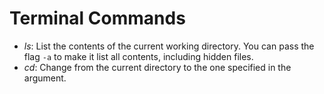 # Terminal Commands

- _ls_: List the contents of the current working directory. You can pass the flag ```-a``` to make it list all contents, including hidden files.
- _cd_: Change from the current directory to the one specified in the argument.
